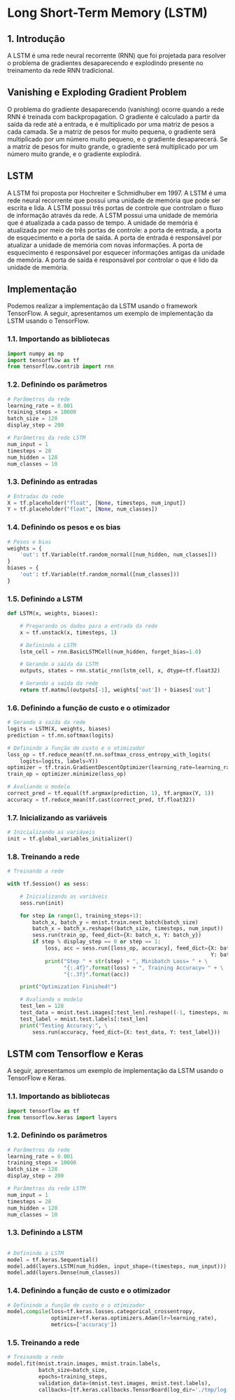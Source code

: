 # Long Short-Term Memory (LSTM)

## 1. Introdução

A LSTM é uma rede neural recorrente (RNN) que foi projetada para resolver o problema de gradientes desaparecendo e explodindo presente no treinamento da rede RNN tradicional. 

## Vanishing e Exploding Gradient Problem

O problema do gradiente desaparecendo (vanishing) ocorre quando a rede RNN é treinada com backpropagation. O gradiente é calculado a partir da saída da rede até a entrada, e é multiplicado por uma matriz de pesos a cada camada. Se a matriz de pesos for muito pequena, o gradiente será multiplicado por um número muito pequeno, e o gradiente desaparecerá. Se a matriz de pesos for muito grande, o gradiente será multiplicado por um número muito grande, e o gradiente explodirá.

## LSTM 

A LSTM foi proposta por Hochreiter e Schmidhuber em 1997. A LSTM é uma rede neural recorrente que possui uma unidade de memória que pode ser escrita e lida. A LSTM possui três portas de controle que controlam o fluxo de informação através da rede. A LSTM possui uma unidade de memória que é atualizada a cada passo de tempo. A unidade de memória é atualizada por meio de três portas de controle: a porta de entrada, a porta de esquecimento e a porta de saída. A porta de entrada é responsável por atualizar a unidade de memória com novas informações. A porta de esquecimento é responsável por esquecer informações antigas da unidade de memória. A porta de saída é responsável por controlar o que é lido da unidade de memória.


## Implementação

Podemos realizar a implementação da LSTM usando o framework TensorFlow. A seguir, apresentamos um exemplo de implementação da LSTM usando o TensorFlow.

### 1.1. Importando as bibliotecas

```python
import numpy as np
import tensorflow as tf
from tensorflow.contrib import rnn
```

### 1.2. Definindo os parâmetros

```python
# Parâmetros da rede
learning_rate = 0.001
training_steps = 10000
batch_size = 128
display_step = 200

# Parâmetros da rede LSTM
num_input = 1
timesteps = 28
num_hidden = 128
num_classes = 10
```

### 1.3. Definindo as entradas

```python
# Entradas da rede
X = tf.placeholder("float", [None, timesteps, num_input])
Y = tf.placeholder("float", [None, num_classes])
```

### 1.4. Definindo os pesos e os bias

```python
# Pesos e bias
weights = {
    'out': tf.Variable(tf.random_normal([num_hidden, num_classes]))
}
biases = {
    'out': tf.Variable(tf.random_normal([num_classes]))
}
```

### 1.5. Definindo a LSTM

```python
def LSTM(x, weights, biases):

    # Preparando os dados para a entrada da rede
    x = tf.unstack(x, timesteps, 1)

    # Definindo a LSTM
    lstm_cell = rnn.BasicLSTMCell(num_hidden, forget_bias=1.0)

    # Gerando a saída da LSTM
    outputs, states = rnn.static_rnn(lstm_cell, x, dtype=tf.float32)

    # Gerando a saída da rede
    return tf.matmul(outputs[-1], weights['out']) + biases['out']
```

### 1.6. Definindo a função de custo e o otimizador

```python
# Gerando a saída da rede
logits = LSTM(X, weights, biases)
prediction = tf.nn.softmax(logits)

# Definindo a função de custo e o otimizador
loss_op = tf.reduce_mean(tf.nn.softmax_cross_entropy_with_logits(
    logits=logits, labels=Y))
optimizer = tf.train.GradientDescentOptimizer(learning_rate=learning_rate)
train_op = optimizer.minimize(loss_op)

# Avaliando o modelo
correct_pred = tf.equal(tf.argmax(prediction, 1), tf.argmax(Y, 1))
accuracy = tf.reduce_mean(tf.cast(correct_pred, tf.float32))
```

### 1.7. Inicializando as variáveis

```python
# Inicializando as variáveis
init = tf.global_variables_initializer()
```

### 1.8. Treinando a rede

```python
# Treinando a rede

with tf.Session() as sess:

    # Inicializando as variáveis
    sess.run(init)

    for step in range(1, training_steps+1):
        batch_x, batch_y = mnist.train.next_batch(batch_size)
        batch_x = batch_x.reshape((batch_size, timesteps, num_input))
        sess.run(train_op, feed_dict={X: batch_x, Y: batch_y})
        if step % display_step == 0 or step == 1:
            loss, acc = sess.run([loss_op, accuracy], feed_dict={X: batch_x,
                                                                 Y: batch_y})
            print("Step " + str(step) + ", Minibatch Loss= " + \
                  "{:.4f}".format(loss) + ", Training Accuracy= " + \
                  "{:.3f}".format(acc))

    print("Optimization Finished!")

    # Avaliando o modelo
    test_len = 128
    test_data = mnist.test.images[:test_len].reshape((-1, timesteps, num_input))
    test_label = mnist.test.labels[:test_len]
    print("Testing Accuracy:", \
        sess.run(accuracy, feed_dict={X: test_data, Y: test_label}))
```


## LSTM com Tensorflow e Keras 

A seguir, apresentamos um exemplo de implementação da LSTM usando o TensorFlow e Keras.

### 1.1. Importando as bibliotecas

```python
import tensorflow as tf
from tensorflow.keras import layers
```

### 1.2. Definindo os parâmetros

```python
# Parâmetros da rede
learning_rate = 0.001
training_steps = 10000
batch_size = 128
display_step = 200

# Parâmetros da rede LSTM
num_input = 1
timesteps = 28
num_hidden = 128
num_classes = 10
```

### 1.3. Definindo a LSTM

```python

# Definindo a LSTM
model = tf.keras.Sequential()
model.add(layers.LSTM(num_hidden, input_shape=(timesteps, num_input)))
model.add(layers.Dense(num_classes))
```

### 1.4. Definindo a função de custo e o otimizador

```python
# Definindo a função de custo e o otimizador
model.compile(loss=tf.keras.losses.categorical_crossentropy,
              optimizer=tf.keras.optimizers.Adam(lr=learning_rate),
              metrics=['accuracy'])
```

### 1.5. Treinando a rede

```python
# Treinando a rede
model.fit(mnist.train.images, mnist.train.labels,
          batch_size=batch_size,
          epochs=training_steps,
          validation_data=(mnist.test.images, mnist.test.labels),
          callbacks=[tf.keras.callbacks.TensorBoard(log_dir='./tmp/log')])
```







